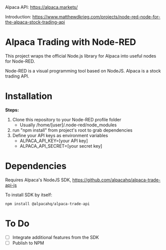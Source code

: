 Alpaca API: https://alpaca.markets/

Introduction: https://www.matthewdkrieg.com/projects/node-red-node-for-the-alpaca-stock-trading-api

# Alpaca Trading with Node-RED
This project wraps the official Node.js library for Alpaca into useful nodes for Node-RED.

Node-RED is a visual programming tool based on NodeJS.
Alpaca is a stock trading API.

# Installation

**Steps:**
1. Clone this repository to your Node-RED profile folder
   * Usually /home/[user]/.node-red/node_modules
1. run "npm install" from project's root to grab dependencies
1. Define your API keys as environment variables
   * ALPACA_API_KEY=[your API key]
   * ALPACA_API_SECRET=[your secret key]

# Dependencies
Requires Alpaca's NodeJS SDK, https://github.com/alpacahq/alpaca-trade-api-js

To install SDK by itself:

```
npm install @alpacahq/alpaca-trade-api
```

# To Do
- [ ] Integrate additional features from the SDK
- [ ] Publish to NPM
